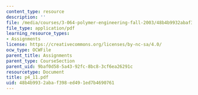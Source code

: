 ```yaml
---
content_type: resource
description: ''
file: /media/courses/3-064-polymer-engineering-fall-2003/48b4b9932abaf398ed491ed7b4690761_p4_11.pdf
file_type: application/pdf
learning_resource_types:
- Assignments
license: https://creativecommons.org/licenses/by-nc-sa/4.0/
ocw_type: OCWFile
parent_title: Assignments
parent_type: CourseSection
parent_uid: 9baf0d58-5a43-92fc-8bc8-3cf6ea26291c
resourcetype: Document
title: p4_11.pdf
uid: 48b4b993-2aba-f398-ed49-1ed7b4690761
---
```


